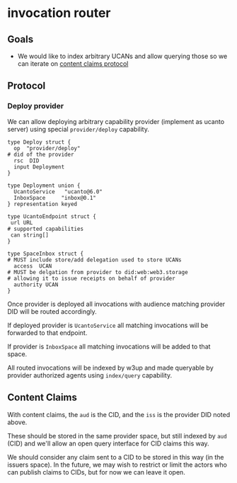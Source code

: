# invocation router


## Goals

- We would like to index arbitrary UCANs and allow querying those so we can iterate on [content claims protocol]


## Protocol

### Deploy provider

We can allow deploying arbitrary capability provider (implement as ucanto server) using special `provider/deploy` capability.

```iplsch
type Deploy struct {
  op  "provider/deploy"
# did of the provider
  rsc  DID 
  input Deployment
}

type Deployment union {
  UcantoService   "ucanto@6.0"
  InboxSpace     "inbox@0.1"
} representation keyed

type UcantoEndpoint struct {
 url URL
# supported capabilities
 can string[]
}

type SpaceInbox struct {
# MUST include store/add delegation used to store UCANs
  access  UCAN
# MUST be delgation from provider to did:web:web3.storage
# allowing it to issue receipts on behalf of provider 
  authority UCAN
}
```

Once provider is deployed all invocations with audience matching provider DID will be routed accordingly.

If deployed provider is `UcantoService` all matching invocations will be forwarded to that endpoint.

If provider is `InboxSpace` all matching invocations will be added to that space.


All routed invocations will be indexed by w3up and made queryable by provider authorized agents using `index/query` capability.

## Content Claims

With content claims, the `aud` is the CID, and the `iss` is the provider DID noted above.

These should be stored in the same provider space, but still indexed by `aud` (CID) and we'll allow an open query interface for CID claims this way.

We should consider any claim sent to a CID to be stored in this way (in the issuers space). In the future, we may wish to restrict or limit the actors who can publish claims to CIDs, but for now we can leave it open.


[content claims protocol]:https://hackmd.io/@gozala/content-claims